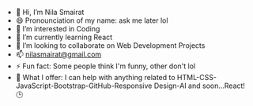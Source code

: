 - 👋 Hi, I’m Nila Smairat
- 😄 Pronounciation of my name: ask me later lol
- 👀 I’m interested in Coding
- 🌱 I’m currently learning React
- 💞️ I’m looking to collaborate on Web Development Projects
- 📫 nilasmairat@gmail.com
- ⚡ Fun fact: Some people think I'm funny, other don't lol
- 📢 What I offer: I can help with anything related to HTML-CSS-JavaScript-Bootstrap-GitHub-Responsive Design-AI and soon...React! 🕒

